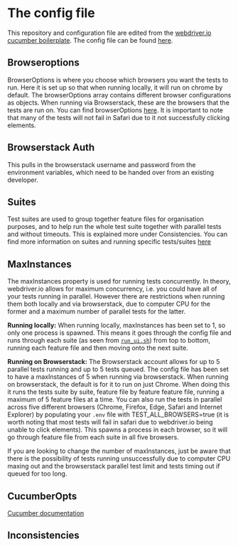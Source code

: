 # The config file

This repository and configuration file are edited from the [webdriver.io cucumber boilerplate](https://github.com/webdriverio/cucumber-boilerplate/blob/master/wdio.conf.js). The config file can be found [here](../../wdio.conf.js).

## Browseroptions

BrowserOptions is where you choose which browsers you want the tests to run. Here it is set up so that when running locally, it will run on chrome by default. The browserOptions array contains different browser configurations as objects. When running via Browserstack, these are the browsers that the tests are run on. You can find browserOptions [here](https://www.browserstack.com/automate/capabilities). It is important to note that many of the tests will not fail in Safari due to it not successfully clicking elements.

## Browserstack Auth

This pulls in the browserstack username and password from the environment variables, which need to be handed over from an existing developer.

## Suites

Test suites are used to group together feature files for organisation purposes, and to help run the whole test suite together with parallel tests and without timeouts. This is explained more under Consistencies.
You can find more information on suites and running specific tests/suites [here](http://webdriver.io/guide/testrunner/organizesuite.html)

## MaxInstances

The maxInstances property is used for running tests concurrently. In theory, webdriver.io allows for maximum concurrency, i.e. you could have all of your tests running in parallel. However there are restrictions when running them both locally and via browserstack, due to computer CPU for the former and a maximum number of parallel tests for the latter.

**Running locally:**
When running locally, maxInstances has been set to 1, so only one process is spawned. This means it goes through the config file and runs through each suite (as seen from [`run_ui.sh`](../../run_ui.sh)) from top to bottom, running each feature file and then moving onto the next suite.

**Running on Browserstack:**
The Browserstack account allows for up to 5 parallel tests running and up to 5 tests queued. The config file has been set to have a maxInstances of 5 when running via browserstack. When running on browserstack, the default is for it to run on just Chrome. When doing this it runs the tests suite by suite, feature file by feature feature file, running a maximum of 5 feature files at a time. You can also run the tests in parallel across five different browsers (Chrome, Firefox, Edge, Safari and Internet Explorer) by populating your `.env` file with TEST_ALL_BROWSERS=true (it is worth noting that most tests will fail in safari due to webdriver.io being unable to click elements). This spawns a process in each browser, so it will go through feature file from each suite in all five browsers.

If you are looking to change the number of maxInstances, just be aware that there is the possibility of tests running unsuccessfully due to computer CPU maxing out and the browserstack parallel test limit and tests timing out if queued for too long.

## CucumberOpts

[Cucumber documentation](https://docs.cucumber.io/)

## Inconsistencies
